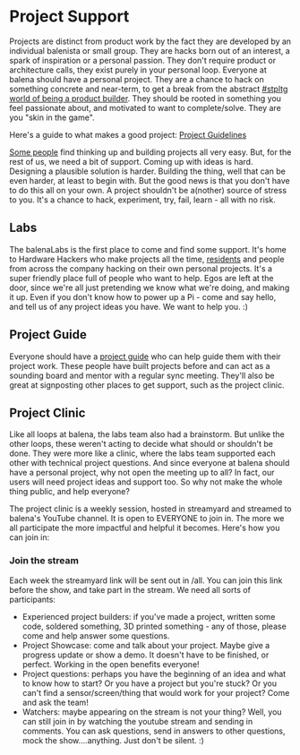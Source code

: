 # Project Support

Projects are distinct from product work by the fact they are developed by an individual balenista or small group. They are hacks born out of an interest, a spark of inspiration or a personal passion. They don't require product or architecture calls, they exist purely in your personal loop. Everyone at balena should have a personal project. They are a chance to hack on something concrete and near-term, to get a break from the abstract [#stpltg world of being a product builder](../products-and-productization/being-a-product-builder.md). They should be rooted in something you feel passionate about, and motivated to want to complete/solve. They are you "skin in the game".

Here's a guide to what makes a good project: [Project Guidelines](./project-guidelines.md)

[Some people](https://www.balena.io/blog/show-tell-a-steampunk-desktop-background-radiation-monitor/) find thinking up and building projects all very easy. But, for the rest of us, we need a bit of support. Coming up with ideas is hard. Designing a plausible solution is harder. Building the thing, well that can be even harder, at least to begin with. But the good news is that you don't have to do this all on your own. A project shouldn't be a(nother) source of stress to you. It's a chance to hack, experiment, try, fail, learn - all with no risk.

## Labs

The balenaLabs is the first place to come and find some support. It's home to Hardware Hackers who make projects all the time, [residents](../onboarding/balena-labs-residency.md) and people from across the company hacking on their own personal projects. It's a super friendly place full of people who want to help. Egos are left at the door, since we're all just pretending we know what we're doing, and making it up. Even if you don't know how to power up a Pi - come and say hello, and tell us of any project ideas you have. We want to help you. :)

## Project Guide

Everyone should have a [project guide](./project-guide.md) who can help guide them with their project work. These people have built projects before and can act as a sounding board and mentor with a regular sync meeting. They'll also be great at signposting other places to get support, such as the project clinic.

## Project Clinic

Like all loops at balena, the labs team also had a brainstorm. But unlike the other loops, these weren't acting to decide what should or shouldn't be done. They were more like a clinic, where the labs team supported each other with technical project questions. And since everyone at balena should have a personal project, why not open the meeting up to all? In fact, our users will need project ideas and support too. So why not make the whole thing public, and help everyone?

The project clinic is a weekly session, hosted in streamyard and streamed to balena's YouTube channel. It is open to EVERYONE to join in. The more we all participate the more impactful and helpful it becomes. Here's how you can join in:

### Join the stream

Each week the streamyard link will be sent out in /all. You can join this link before the show, and take part in the stream. We need all sorts of participants:

* Experienced project builders: if you've made a project, written some code, soldered something, 3D printed something - any of those, please come and help answer some questions.
* Project Showcase: come and talk about your project. Maybe give a progress update or show a demo. It doesn't have to be finished, or perfect. Working in the open benefits everyone!
* Project questions: perhaps you have the beginning of an idea and what to know how to start? Or you have a project but you're stuck? Or you can't find a sensor/screen/thing that would work for your project? Come and ask the team!
* Watchers: maybe appearing on the stream is not your thing? Well, you can still join in by watching the youtube stream and sending in comments. You can ask questions, send in answers to other questions, mock the show....anything. Just don't be silent. :)
